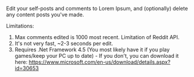 

Edit your self-posts and comments to Lorem Ipsum, and (optionally) delete any content posts you've made.

Limitations:

1. Max comments edited is 1000 most recent. Limitation of Reddit API.
2. It's not very fast, ~2-3 seconds per edit.
3. Requires .Net Framework 4.5 (You most likely have it if you play games/keep your PC up to date) - If you don't, you can download it here: https://www.microsoft.com/en-us/download/details.aspx?id=30653

